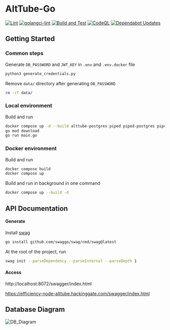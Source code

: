 # AltTube-Go

[![Lint](https://github.com/HackingGate/AltTube-Go/actions/workflows/lint.yml/badge.svg)](https://github.com/HackingGate/AltTube-Go/actions/workflows/lint.yml)
[![golangci-lint](https://github.com/HackingGate/AltTube-Go/actions/workflows/golangci-lint.yml/badge.svg)](https://github.com/HackingGate/AltTube-Go/actions/workflows/golangci-lint.yml)
[![Build and Test](https://github.com/HackingGate/AltTube-Go/actions/workflows/build-and-test.yml/badge.svg)](https://github.com/HackingGate/AltTube-Go/actions/workflows/build-and-test.yml)
[![CodeQL](https://github.com/HackingGate/AltTube-Go/actions/workflows/github-code-scanning/codeql/badge.svg)](https://github.com/HackingGate/AltTube-Go/actions/workflows/github-code-scanning/codeql)
[![Dependabot Updates](https://github.com/HackingGate/AltTube-Go/actions/workflows/dependabot/dependabot-updates/badge.svg)](https://github.com/HackingGate/AltTube-Go/actions/workflows/dependabot/dependabot-updates)

## Getting Started

### Common steps

Generate `DB_PASSWORD` and `JWT_KEY` in `.env` and `.env.docker` file

```sh
python3 generate_credentials.py
```

Remove `data/` directory after generating `DB_PASSWORD`

```sh
rm -rf data/
```

### Local environment

Build and run

```sh
docker compose up -d --build alttube-postgres piped piped-postgres piped-proxy
go mod download
go run main.go
```

### Docker environment

Build and run

```sh
docker compose build
docker compose up
```

Build and run in background in one command

```sh
docker compose up --build -d
```

## API Documentation

#### Generate

Install [swag](https://github.com/swaggo/swag)

```sh
go install github.com/swaggo/swag/cmd/swag@latest
```

At the root of the project, run

```sh
swag init --parseDependency --parseInternal --parseDepth 1
```

#### Access

http://localhost:8072/swagger/index.html

https://efficiency-node-alttube.hackinggate.com/swagger/index.html

## Database Diagram

![DB_Diagram](https://github.com/HackingGate/AltTube-Go/assets/8541644/d5eee81d-75be-489c-8db9-91b0a054b642)
